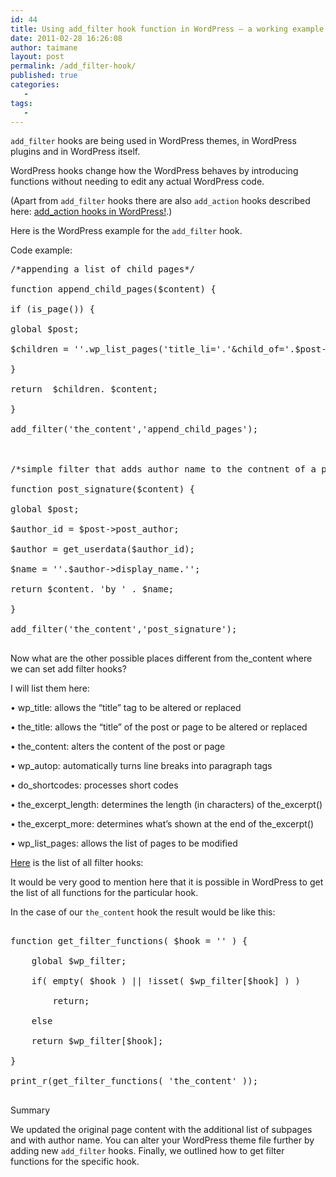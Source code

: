 ```yaml
---
id: 44
title: Using add_filter hook function in WordPress — a working example
date: 2011-02-28 16:26:08
author: taimane
layout: post
permalink: /add_filter-hook/
published: true
categories:
   -
tags:
   -
---
```

<code>add_filter</code> hooks are being used in WordPress themes, in WordPress plugins and in WordPress itself. 
WordPress hooks change how the WordPress behaves by introducing functions without needing to edit any actual WordPress code.
(Apart from <code>add_filter</code> hooks there are also <code>add_action</code> hooks described here: <a href="https://programming-review.com/add_action/">add_action hooks in WordPress!</a>.)

Here is the WordPress example for the <code>add_filter</code> hook.

Code example:
<pre class="prettyprint">/*appending a list of child pages*/
function append_child_pages($content) {
if (is_page()) {
global $post;
$children = ''.wp_list_pages('title_li='.'&child_of='.$post->ID).'';
}
return  $children. $content;
}
add_filter('the_content','append_child_pages');

/*simple filter that adds author name to the contnent of a post.*/
function post_signature($content) {
global $post;
$author_id = $post->post_author;
$author = get_userdata($author_id);
$name = ''.$author->display_name.'';
return $content. 'by ' . $name;
}
add_filter('the_content','post_signature');
</pre>

Now what are the other possible places different from </code>the_content</code> where we can set add filter hooks? 

I will list them here:
•	wp_title: allows the “title” tag to be altered or replaced
•	the_title: allows the “title” of the post or page to be altered or replaced
•	the_content: alters the content of the post or page
•	wp_autop: automatically turns line breaks into paragraph tags
•	do_shortcodes: processes short codes
•	the_excerpt_length: determines the length (in characters) of the_excerpt()
•	the_excerpt_more: determines what’s shown at the end of the_excerpt()
•	wp_list_pages: allows the list of pages to be modified

<a href="http://adambrown.info/p/wp_hooks/hook/filters">Here</a> is the list of all filter hooks:


It would be very good to mention here that it is possible in WordPress to get the list of all functions for the particular hook.
In the case of our <code>the_content</code> hook the result would be like this:

<pre class="prettyprint">
function get_filter_functions( $hook = '' ) {
    global $wp_filter;
    if( empty( $hook ) || !isset( $wp_filter[$hook] ) )
        return;
    else
    return $wp_filter[$hook];
}
print_r(get_filter_functions( 'the_content' ));
</pre>


Summary
We updated the original page content with the additional list of subpages and with author name. You can alter your WordPress theme file further by adding new <code>add_filter</code> hooks. Finally, we outlined how to get filter functions for the specific hook.  

